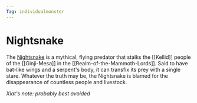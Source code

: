 ```yaml
---
Tag: individualmonster
---
```

# Nightsnake
The [Nightsnake](https://pathfinderwiki.com/wiki/Nightsnake) is a mythical, flying predator that stalks the [[Kellid]] people of the [[Ginji-Mesa]] in the [[Realm-of-the-Mammoth-Lords]]. Said to have bat-like wings and a serpent's body, it can transfix its prey with a single stare. Whatever the truth may be, the Nightsnake is blamed for the disappearance of countless people and livestock.

*Xiat's note: probably best avoided*